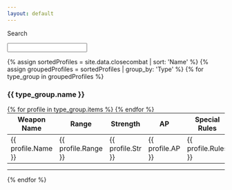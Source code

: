 ```yaml
---
layout: default
---
```


<label for="searchbox">Search</label>
<!--<input type="search" oninput="setTimeout(function(){liveSearch();},500);" id="searchbox" >-->
<input type="search" id="searchbox" >

{% assign sortedProfiles = site.data.closecombat | sort: 'Name' %}
{% assign groupedProfiles = sortedProfiles | group_by: 'Type' %}
{% for type_group in groupedProfiles %}
<div class="card">
    <h3>{{ type_group.name }}</h3>
    <table style="width:100%; margin: 0 auto;">
        <thead>
            <tr class="header">
                <th>Weapon Name</th>
                <th>Range</th>
                <th>Strength</th>
                <th>AP</th>
                <th>Special Rules</th>
            </tr>
        </thead>
        <tbody>
        {% for profile in type_group.items %}
            <tr>
                <td>{{ profile.Name }}</td>
                <td class="stat">{{ profile.Range }}</td>
                <td class="stat">{{ profile.Str }}</td>
                <td class= "stat">{{ profile.AP }}</td>
                <td>{{ profile.Rules }}</td>
            </tr>
        {% endfor %}
        </tbody>
    </table>
    <hr>
</div>
{% endfor %}
